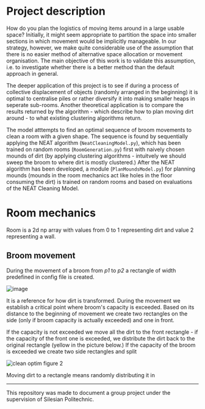# Project description 

How do you plan the logistics of moving items around in a large usable space? Initially, it might seem appropriate to partition the space into smaller sections in which movement would be implicitly manageable. In our strategy, however, we make quite considerable use of the assumption that there is no easier method of alternative space allocation or movement organisation. The main objective of this work is to validate this assumption, i.e. to investigate whether there is a better method than the default approach in general. 

The deeper application of this project is to see if during a process of collective displacement of objects (randomly arranged in the beginning) it is optimal to centralise piles or rather diversify it into making smaller heaps in seperate sub-rooms. Another theoretical application is to compare the results returned by the algorithm - which describe how to plan moving dirt around - to what existing clustering algorithms return. 

The model atttempts to find an optimal sequence of broom movements to clean a room with a given shape. The sequence is found by sequentially applying the NEAT algorithm (```NeatCleaningModel.py```), which has been trained on random rooms (```RoomGeneration.py```) first with naively chosen mounds of dirt (by applying clustering algorithms - intuitvely we should sweep the broom to where dirt is mostly clustered.) After the NEAT algorithm has been developed, a module (```PlanMoundsModel.py```) for planning mounds (mounds in the room mechanics act like holes in the floor consuming the dirt) is trained on random rooms and based on evaluations of the NEAT Cleaning Model. 


# Room mechanics
Room is a 2d np array with values from 0 to 1 representing dirt and value 2 representing a wall. 

## Broom movement

During the movement of a broom from *p1* to *p2* a rectangle of width predefined in config file is created.

![image](https://github.com/gournge/optymalizacja-sprzatania/assets/81859727/6c2284b5-e8c3-4148-b244-aa1f772ef76a)

It is a reference for how dirt is transformed. During the movement we establish a critical point where broom's capacity is exceeded. Based on its distance to the beginning of movement we create two rectangles on the side (only if broom capacity is actually exceeded) and one in front. 

If the capacity is not exceeded we move all the dirt to the front rectangle - if the capacity of the front one is exceeded, we distribute the dirt back to the original rectangle (yellow in the picture below.) 
If the capacity of the broom is exceeded we create two side rectangles and split 

![clean optim figure 2](https://github.com/gournge/cleaning-optimization/assets/81859727/dc02cb13-4e7a-4e18-9ef2-92097dc7b6fc)

Moving dirt to a rectangle means randomly distributing it in 

- - -

This repository was made to document a group project under the supervision of Silesian Politechnic. 

